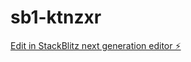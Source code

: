 # sb1-ktnzxr

[Edit in StackBlitz next generation editor ⚡️](https://stackblitz.com/~/github.com/jukarusitecloud/sb1-ktnzxr)